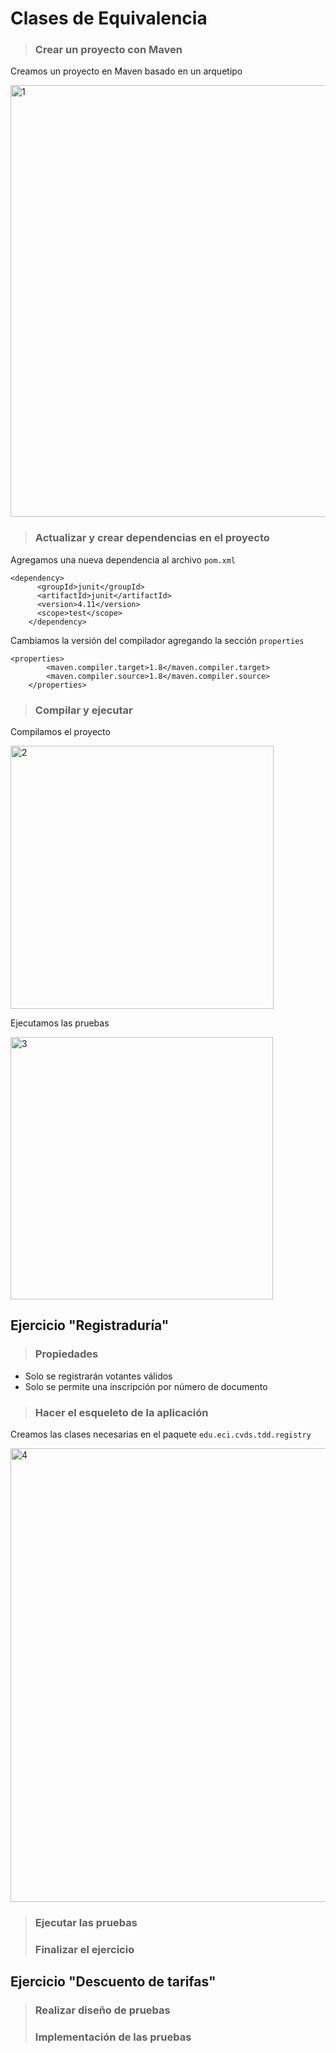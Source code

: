 # **Clases de Equivalencia**

> ### Crear un proyecto con Maven 
Creamos un proyecto en Maven basado en un arquetipo

<img width="691" alt="1" src="https://user-images.githubusercontent.com/59893804/91614712-ab0e1c80-e947-11ea-99a8-29468074333f.png">

>

> ### Actualizar y crear dependencias en el proyecto

Agregamos una nueva dependencia al archivo ``` pom.xml ```

```
<dependency>
      <groupId>junit</groupId>
      <artifactId>junit</artifactId>
      <version>4.11</version>
      <scope>test</scope>
    </dependency>
```  

Cambiamos la versión del compilador agregando la sección ```properties```
```
<properties>
        <maven.compiler.target>1.8</maven.compiler.target>
        <maven.compiler.source>1.8</maven.compiler.source>
    </properties>
 ```   
>    


> ### Compilar y ejecutar 

Compilamos el proyecto

<img width="421" alt="2" src="https://user-images.githubusercontent.com/59893804/91616375-2de4a680-e94b-11ea-9356-8cc589355ff9.png">

Ejecutamos las pruebas 

<img width="420" alt="3" src="https://user-images.githubusercontent.com/59893804/91616384-30df9700-e94b-11ea-8fd0-3b993d252f67.png">


>
## Ejercicio "Registraduría"

> ### Propiedades
* Solo se registrarán votantes válidos
* Solo se permite una inscripción por número de documento
>
> ### Hacer el esqueleto de la aplicación

Creamos las clases necesarias en el paquete ``` edu.eci.cvds.tdd.registry ``` 

<img width="726" alt="4" src="https://user-images.githubusercontent.com/59893804/91616935-6e90ef80-e94c-11ea-946a-0291869bd367.png">

>

> ### Ejecutar las pruebas
> ### Finalizar el ejercicio

## Ejercicio "Descuento de tarifas"
> ### Realizar diseño de pruebas
> ### Implementación de las pruebas 






